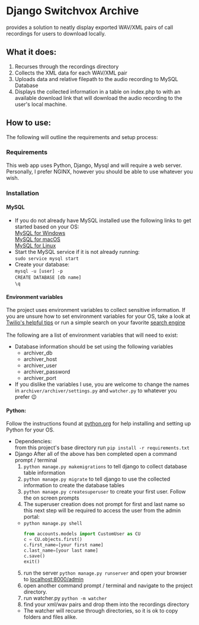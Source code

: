 # Django Switchvox Archive
provides a solution to neatly display exported WAV/XML pairs of call recordings for users to download locally.

## What it does:
  1. Recurses through the recordings directory
  2. Collects the XML data for each WAV/XML pair
  3. Uploads data and relative filepath to the audio recording to MySQL Database
  4. Displays the collected information in a table on index.php to with an available download link that will download the audio recording to the user's local machine. 

## How to use:
 The following will outline the requirements and setup process:

 ### Requirements
  This web app uses Python, Django, Mysql and will require a web server. Personally, I prefer NGINX, however you should be able to use whatever you wish. 

### Installation

#### MySQL
 - If you do not already have MySQL installed use the following links to get started based on your OS:\
    [MySQL for Windows](https://dev.mysql.com/doc/mysql-installation-excerpt/5.7/en/windows-installation.html)\
    [MySQL for macOS](https://dev.mysql.com/doc/mysql-installation-excerpt/5.7/en/osx-installation.html)\
    [MySQL for Linux](https://dev.mysql.com/doc/mysql-installation-excerpt/5.7/en/linux-installation.html)
 - Start the MySQL service if it is not already running:\
   `sudo service mysql start`
 - Create your database:\
   `mysql -u [user] -p`\
   `CREATE DATABASE [db name]`\
   `\q`
#### Environment variables
  The project uses environment variables to collect sensitive information. If you are unsure how to set environment variables for your OS, take a look at [Twilio's helpful tips](https://www.twilio.com/blog/2017/01/how-to-set-environment-variables.html) or run a simple search on your favorite [search engine](https://duckduckgo.com/?q=set+environment+variables&t=h_&ia=web)\
   \
  The following are a list of environment variables that will need to exist:
  - Database information should be set using the following variables
    - archiver_db
    - archiver_host
    - archiver_user
    - archiver_password
    - archiver_port
  - If you dislike the variables I use, you are welcome to change the names in `archiver/archiver/settings.py` and `watcher.py` to whatever you prefer :wink:

#### Python:
   Follow the instructions found at [python.org](https://www.python.org/) for help installing and setting up Python for your OS.
 - Dependencies:\
    from this project's base directory run `pip install -r requirements.txt`
 - Django
   After all of the above has ben completed open a command prompt / terminal  
   1. `python manage.py makemigrations` to tell django to collect database table information
   2. `python manage.py migrate` to tell django to use the collected information to create the database tables
   3. `python manage.py createsuperuser` to create your first user. Follow the on screen prompts
   4. The superuser creation does not prompt for first and last name so this next step will be required to access the user from the admin portal:
     - `python manage.py shell`
       ```python
       from accounts.models import CustomUser as CU
       c = CU.objects.first()
       c.first_name=[your first name]
       c.last_name=[your last name]
       c.save()
       exit()
       ```
    5. run the server `python manage.py runserver` and open your browser to [localhost:8000/admin](localhost:8000/admin)
    6. open another command prompt / terminal and navigate to the project directory.
    7. run watcher.py `python -m watcher`
    8. find your xml/wav pairs and drop them into the recordings directory
      - The watcher will recurse through directories, so it is ok to copy folders and files alike. 

